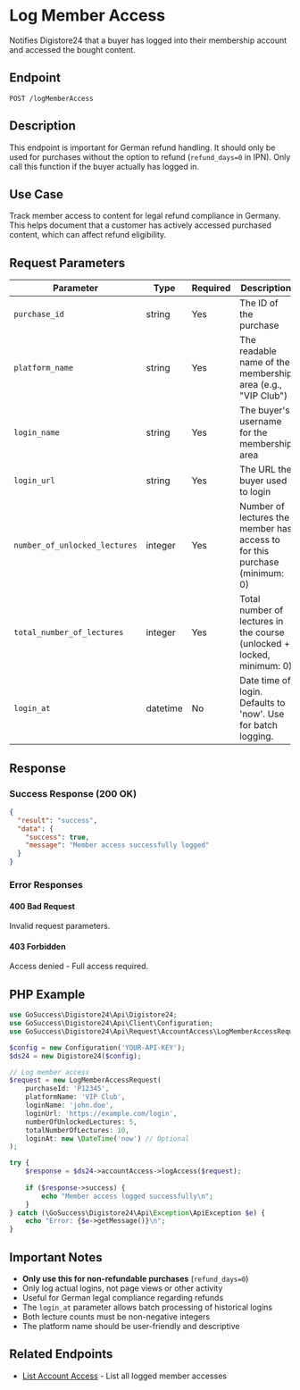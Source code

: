 # Log Member Access

Notifies Digistore24 that a buyer has logged into their membership account and accessed the bought content.

## Endpoint

`POST /logMemberAccess`

## Description

This endpoint is important for German refund handling. It should only be used for purchases without the option to refund (`refund_days=0` in IPN). Only call this function if the buyer actually has logged in.

## Use Case

Track member access to content for legal refund compliance in Germany. This helps document that a customer has actively accessed purchased content, which can affect refund eligibility.

## Request Parameters

| Parameter | Type | Required | Description |
|-----------|------|----------|-------------|
| `purchase_id` | string | Yes | The ID of the purchase |
| `platform_name` | string | Yes | The readable name of the membership area (e.g., "VIP Club") |
| `login_name` | string | Yes | The buyer's username for the membership area |
| `login_url` | string | Yes | The URL the buyer used to login |
| `number_of_unlocked_lectures` | integer | Yes | Number of lectures the member has access to for this purchase (minimum: 0) |
| `total_number_of_lectures` | integer | Yes | Total number of lectures in the course (unlocked + locked, minimum: 0) |
| `login_at` | datetime | No | Date time of login. Defaults to 'now'. Use for batch logging. |

## Response

### Success Response (200 OK)

```json
{
  "result": "success",
  "data": {
    "success": true,
    "message": "Member access successfully logged"
  }
}
```

### Error Responses

#### 400 Bad Request
Invalid request parameters.

#### 403 Forbidden
Access denied - Full access required.

## PHP Example

```php
use GoSuccess\Digistore24\Api\Digistore24;
use GoSuccess\Digistore24\Api\Client\Configuration;
use GoSuccess\Digistore24\Api\Request\AccountAccess\LogMemberAccessRequest;

$config = new Configuration('YOUR-API-KEY');
$ds24 = new Digistore24($config);

// Log member access
$request = new LogMemberAccessRequest(
    purchaseId: 'P12345',
    platformName: 'VIP Club',
    loginName: 'john.doe',
    loginUrl: 'https://example.com/login',
    numberOfUnlockedLectures: 5,
    totalNumberOfLectures: 10,
    loginAt: new \DateTime('now') // Optional
);

try {
    $response = $ds24->accountAccess->logAccess($request);
    
    if ($response->success) {
        echo "Member access logged successfully\n";
    }
} catch (\GoSuccess\Digistore24\Api\Exception\ApiException $e) {
    echo "Error: {$e->getMessage()}\n";
}
```

## Important Notes

- **Only use this for non-refundable purchases** (`refund_days=0`)
- Only log actual logins, not page views or other activity
- Useful for German legal compliance regarding refunds
- The `login_at` parameter allows batch processing of historical logins
- Both lecture counts must be non-negative integers
- The platform name should be user-friendly and descriptive

## Related Endpoints

- [List Account Access](listAccountAccess.md) - List all logged member accesses
